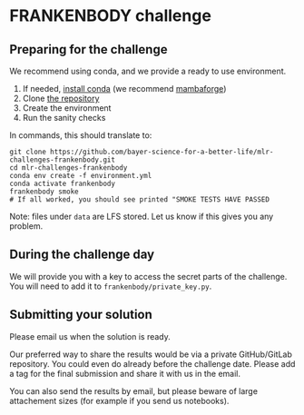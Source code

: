 FRANKENBODY challenge
=====================

Preparing for the challenge
---------------------------

We recommend using conda, and we provide a ready to use environment.

1. If needed, [install conda](https://docs.conda.io/en/latest/miniconda.html) (we recommend [mambaforge](https://github.com/conda-forge/miniforge#mambaforge))
2. Clone [the repository](https://github.com/bayer-science-for-a-better-life/mlr-challenges-frankenbody)
3. Create the environment
4. Run the sanity checks

In commands, this should translate to:

```shell
git clone https://github.com/bayer-science-for-a-better-life/mlr-challenges-frankenbody.git
cd mlr-challenges-frankenbody
conda env create -f environment.yml
conda activate frankenbody
frankenbody smoke
# If all worked, you should see printed "SMOKE TESTS HAVE PASSED 
```

Note: files under ```data``` are LFS stored. Let us know if this gives you any problem.

During the challenge day
------------------------
We will provide you with a key to access the secret parts of the challenge.
You will need to add it to ```frankenbody/private_key.py```.

Submitting your solution
------------------------

Please email us when the solution is ready.

Our preferred way to share the results would be via a private GitHub/GitLab repository.
You could even do already before the challenge date. Please add a tag for the final submission
and share it with us in the email.

You can also send the results by email, but please beware of large attachement sizes
(for example if you send us notebooks).
